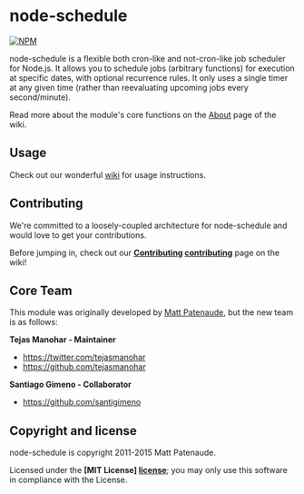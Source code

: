 # node-schedule

[![NPM](https://nodei.co/npm/node-schedule.png?downloads=true)](https://nodei.co/npm/node-schedule/)

node-schedule is a flexible both cron-like and not-cron-like job scheduler for Node.js. It allows you to schedule jobs (arbitrary functions) for execution at specific dates, with optional recurrence rules. It only uses a single timer at any given time (rather than reevaluating upcoming jobs every second/minute).

Read more about the module's core functions on the [About](https://github.com/mattpat/node-schedule/wiki/About) page of the wiki.

## Usage

Check out our wonderful [wiki] for usage instructions.


## Contributing

We're committed to a loosely-coupled architecture for node-schedule and would love to get your contributions.

Before jumping in, check out our **[Contributing] [contributing]** page on the wiki!


## Core Team

This module was originally developed by [Matt Patenaude], but the new team is as follows:

**Tejas Manohar - Maintainer**

- <https://twitter.com/tejasmanohar>
- <https://github.com/tejasmanohar>

**Santiago Gimeno - Collaborator**

- <https://github.com/santigimeno>


## Copyright and license

node-schedule is copyright 2011-2015 Matt Patenaude.

Licensed under the **[MIT License] [license]**;
you may only use this software in compliance with the License.

[cron]: http://unixhelp.ed.ac.uk/CGI/man-cgi?crontab+5
[wiki]: https://github.com/mattpat/node-schedule/wiki
[contributing]: https://github.com/mattpat/node-schedule/blob/master/CONTRIBUTING.md
[Matt Patenaude]: https://github.com/mattpat
[license]: https://github.com/mattpat/node-schedule/blob/master/LICENSE
